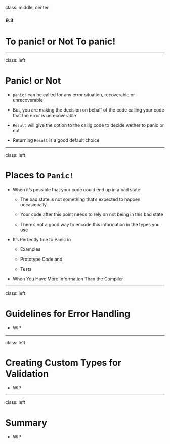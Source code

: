 class: middle, center

### 9.3

# To panic! or Not To panic!

---

class: left

# Panic! or Not

* `panic!` can be called for any error situation, recoverable or unrecoverable

* But, you are making the decision on behalf of the code calling your code that
  the error is unrecoverable

* `Result` will give the option to the callig code to decide wether to panic or not

* Returning `Result` is a good default choice

---

class: left

# Places to `Panic!`

* When it’s possible that your code could end up in a bad state

  * The bad state is not something that’s expected to happen occasionally

  * Your code after this point needs to rely on not being in this bad state

  * There’s not a good way to encode this information in the types you use

* It’s Perfectly fine to Panic in

  * Examples

  * Prototype Code and

  * Tests

* When You Have More Information Than the Compiler

---

class: left

# Guidelines for Error Handling

* WIP

---

class: left

# Creating Custom Types for Validation

* WIP

---

class: left

# Summary

* WIP
